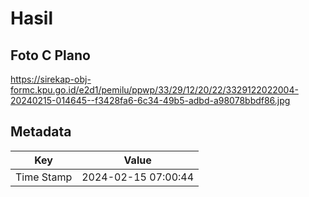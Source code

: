 # Hasil

## Foto C Plano

https://sirekap-obj-formc.kpu.go.id/e2d1/pemilu/ppwp/33/29/12/20/22/3329122022004-20240215-014645--f3428fa6-6c34-49b5-adbd-a98078bbdf86.jpg


## Metadata

| Key        | Value               |
| ---------- | ------------------- |
| Time Stamp | 2024-02-15 07:00:44 |



